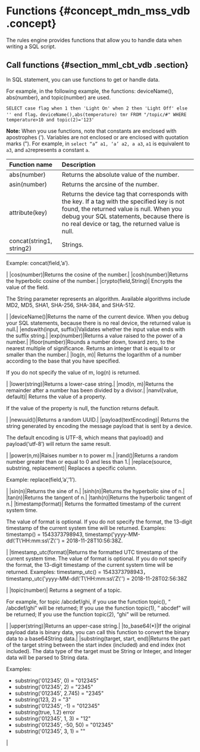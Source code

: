 # Functions {#concept_mdn_mss_vdb .concept}

The rules engine provides functions that allow you to handle data when writing a SQL script.

## Call functions {#section_mml_cbt_vdb .section}

In SQL statement, you can use functions to get or handle data.

For example, in the following example, the functions: deviceName\(\), abs\(number\), and topic\(number\) are used.

``` {#codeblock_0jq_flt_6cw}
SELECT case flag when 1 then 'Light On' when 2 then 'Light Off' else '' end flag，deviceName(),abs(temperature) tmr FROM "/topic/#" WHERE temperature>10 and topic(2)='123'
```

**Note:** When you use functions, note that constants are enclosed with apostrophes \('\). Variables are not enclosed or are enclosed with quotation marks \("\). For example, in `select “a” a1, ‘a’ a2, a a3`, `a1` is equivalent to `a3`, and `a2`represents a constant `a`.

|Function name|Description|
|:------------|:----------|
|abs\(number\)|Returns the absolute value of the number.|
|asin\(number\)|Returns the arcsine of the number.|
|attribute\(key\)|Returns the device tag that corresponds with the key. If a tag with the specified key is not found, the returned value is null. When you debug your SQL statements, because there is no real device or tag, the returned value is null.|
|concat\(string1, string2\)| Strings.

 Example: concat\(field,’a’\).

 |
|cos\(number\)|Returns the cosine of the number.|
|cosh\(number\)|Returns the hyperbolic cosine of the number.|
|crypto\(field,String\)| Encrypts the value of the field.

 The String parameter represents an algorithm. Available algorithms include MD2, MD5, SHA1, SHA-256, SHA-384, and SHA-512.

 |
|deviceName\(\)|Returns the name of the current device. When you debug your SQL statements, because there is no real device, the returned value is null.|
|endswith\(input, suffix\)|Validates whether the input value ends with the suffix string.|
|exp\(number\)|Returns a value raised to the power of a number.|
|floor\(number\)|Rounds a number down, toward zero, to the nearest multiple of significance. Returns an integer that is equal to or smaller than the number.|
|log\(n, m\)| Returns the logarithm of a number according to the base that you have specified.

 If you do not specify the value of m, log\(n\) is returned.

 |
|lower\(string\)|Returns a lower-case string.|
|mod\(n, m\)|Returns the remainder after a number has been divided by a divisor.|
|nanvl\(value, default\)| Returns the value of a property.

 If the value of the property is null, the function returns default.

 |
|newuuid\(\)|Returns a random UUID.|
|payload\(textEncoding\)| Returns the string generated by encoding the message payload that is sent by a device.

 The default encoding is UTF-8, which means that payload\(\) and payload\(‘utf-8’\) will return the same result.

 |
|power\(n,m\)|Raises number n to power m.|
|rand\(\)|Returns a random number greater than or equal to 0 and less than 1.|
|replace\(source, substring, replacement\)| Replaces a specific column.

 Example: replace\(field,’a’,’1’\).

 |
|sin\(n\)|Returns the sine of n.|
|sinh\(n\)|Returns the hyperbolic sine of n.|
|tan\(n\)|Returns the tangent of n.|
|tanh\(n\)|Returns the hyperbolic tangent of n.|
|timestamp\(format\)| Returns the formatted timestamp of the current system time.

 The value of format is optional. If you do not specify the format, the 13-digit timestamp of the current system time will be returned. Examples: timestamp\(\) = 1543373798943, timestamp\('yyyy-MM-dd\\'T\\'HH:mm:ss\\'Z\\''\) = 2018-11-28T10:56:38Z.

 |
|timestamp\_utc\(format\)|Returns the formatted UTC timestamp of the current system time. The value of format is optional. If you do not specify the format, the 13-digit timestamp of the current system time will be returned. Examples: timestamp\_utc\(\) = 1543373798943，timestamp\_utc\('yyyy-MM-dd\\'T\\'HH:mm:ss\\'Z\\''\) = 2018-11-28T02:56:38Z

 |
|topic\(number\)| Returns a segment of a topic.

 For example, for topic /abcdef/ghi, if you use the function topic\(\), “ /abcdef/ghi” will be returned; If you use the function topic\(1\), “ abcdef” will be returned; If you use the function topic\(2\), “ghi” will be returned.

 |
|upper\(string\)|Returns an upper-case string.|
|to\_base64\(\*\)|If the original payload data is binary data, you can call this function to convert the binary data to a base64String data.|
|substring\(target, start, end\)|Returns the part of the target string between the start index \(included\) and end index \(not included\). The data type of the target must be String or Integer, and Integer data will be parsed to String data.

 Examples:

 -   substring\('012345', 0\) = "012345"
-   substring\('012345', 2\) = "2345"
-   substring\('012345', 2.745\) = "2345"
-   substring\(123, 2\) = "3"
-   substring\('012345', -1\) = "012345"
-   substring\(true, 1.2\) error
-   substring\('012345', 1, 3\) = "12"
-   substring\('012345', -50, 50\) = "012345"
-   substring\('012345', 3, 1\) = ""

 |

